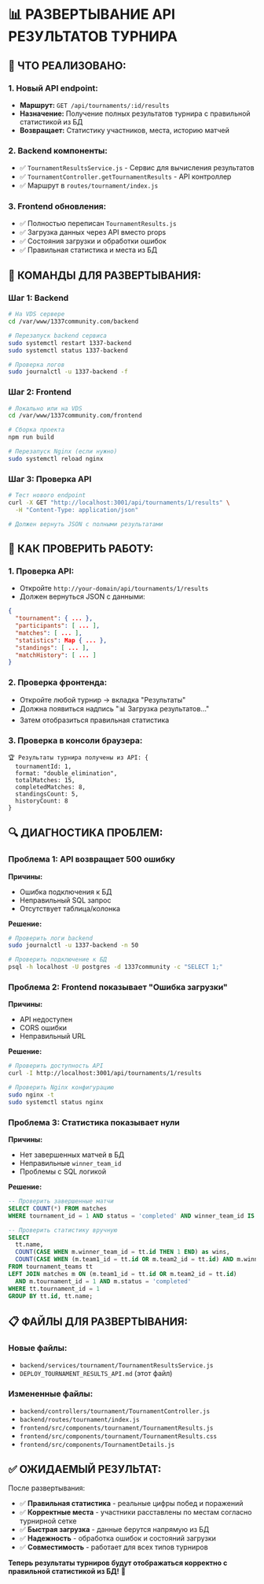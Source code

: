 # 📊 РАЗВЕРТЫВАНИЕ API РЕЗУЛЬТАТОВ ТУРНИРА

## 🔧 **ЧТО РЕАЛИЗОВАНО:**

### **1. Новый API endpoint:**
- **Маршрут:** `GET /api/tournaments/:id/results`
- **Назначение:** Получение полных результатов турнира с правильной статистикой из БД
- **Возвращает:** Статистику участников, места, историю матчей

### **2. Backend компоненты:**
- ✅ `TournamentResultsService.js` - Сервис для вычисления результатов
- ✅ `TournamentController.getTournamentResults` - API контроллер
- ✅ Маршрут в `routes/tournament/index.js`

### **3. Frontend обновления:**
- ✅ Полностью переписан `TournamentResults.js` 
- ✅ Загрузка данных через API вместо props
- ✅ Состояния загрузки и обработки ошибок
- ✅ Правильная статистика и места из БД

## 🚀 **КОМАНДЫ ДЛЯ РАЗВЕРТЫВАНИЯ:**

### **Шаг 1: Backend**
```bash
# На VDS сервере
cd /var/www/1337community.com/backend

# Перезапуск backend сервиса
sudo systemctl restart 1337-backend
sudo systemctl status 1337-backend

# Проверка логов
sudo journalctl -u 1337-backend -f
```

### **Шаг 2: Frontend**
```bash
# Локально или на VDS
cd /var/www/1337community.com/frontend

# Сборка проекта
npm run build

# Перезапуск Nginx (если нужно)
sudo systemctl reload nginx
```

### **Шаг 3: Проверка API**
```bash
# Тест нового endpoint
curl -X GET "http://localhost:3001/api/tournaments/1/results" \
  -H "Content-Type: application/json"

# Должен вернуть JSON с полными результатами
```

## 🧪 **КАК ПРОВЕРИТЬ РАБОТУ:**

### **1. Проверка API:**
- Откройте `http://your-domain/api/tournaments/1/results`
- Должен вернуться JSON с данными:
```json
{
  "tournament": { ... },
  "participants": [ ... ],
  "matches": [ ... ],
  "statistics": Map { ... },
  "standings": [ ... ],
  "matchHistory": [ ... ]
}
```

### **2. Проверка фронтенда:**
- Откройте любой турнир → вкладка "Результаты"
- Должна появиться надпись "📊 Загрузка результатов..."
- Затем отобразиться правильная статистика

### **3. Проверка в консоли браузера:**
```
🏆 Результаты турнира получены из API: {
  tournamentId: 1,
  format: "double_elimination",
  totalMatches: 15,
  completedMatches: 8,
  standingsCount: 5,
  historyCount: 8
}
```

## 🔍 **ДИАГНОСТИКА ПРОБЛЕМ:**

### **Проблема 1: API возвращает 500 ошибку**
**Причины:**
- Ошибка подключения к БД
- Неправильный SQL запрос
- Отсутствует таблица/колонка

**Решение:**
```bash
# Проверить логи backend
sudo journalctl -u 1337-backend -n 50

# Проверить подключение к БД
psql -h localhost -U postgres -d 1337community -c "SELECT 1;"
```

### **Проблема 2: Frontend показывает "Ошибка загрузки"**
**Причины:**
- API недоступен
- CORS ошибки
- Неправильный URL

**Решение:**
```bash
# Проверить доступность API
curl -I http://localhost:3001/api/tournaments/1/results

# Проверить Nginx конфигурацию
sudo nginx -t
sudo systemctl status nginx
```

### **Проблема 3: Статистика показывает нули**
**Причины:**
- Нет завершенных матчей в БД
- Неправильные `winner_team_id`
- Проблемы с SQL логикой

**Решение:**
```sql
-- Проверить завершенные матчи
SELECT COUNT(*) FROM matches 
WHERE tournament_id = 1 AND status = 'completed' AND winner_team_id IS NOT NULL;

-- Проверить статистику вручную
SELECT 
  tt.name,
  COUNT(CASE WHEN m.winner_team_id = tt.id THEN 1 END) as wins,
  COUNT(CASE WHEN (m.team1_id = tt.id OR m.team2_id = tt.id) AND m.winner_team_id != tt.id THEN 1 END) as losses
FROM tournament_teams tt
LEFT JOIN matches m ON (m.team1_id = tt.id OR m.team2_id = tt.id) 
  AND m.tournament_id = 1 AND m.status = 'completed'
WHERE tt.tournament_id = 1
GROUP BY tt.id, tt.name;
```

## 📋 **ФАЙЛЫ ДЛЯ РАЗВЕРТЫВАНИЯ:**

### **Новые файлы:**
- `backend/services/tournament/TournamentResultsService.js`
- `DEPLOY_TOURNAMENT_RESULTS_API.md` (этот файл)

### **Измененные файлы:**
- `backend/controllers/tournament/TournamentController.js`
- `backend/routes/tournament/index.js`
- `frontend/src/components/tournament/TournamentResults.js`
- `frontend/src/components/tournament/TournamentResults.css`
- `frontend/src/components/TournamentDetails.js`

## ✅ **ОЖИДАЕМЫЙ РЕЗУЛЬТАТ:**

После развертывания:
- ✅ **Правильная статистика** - реальные цифры побед и поражений
- ✅ **Корректные места** - участники расставлены по местам согласно турнирной сетке
- ✅ **Быстрая загрузка** - данные берутся напрямую из БД
- ✅ **Надежность** - обработка ошибок и состояний загрузки
- ✅ **Совместимость** - работает для всех типов турниров

**Теперь результаты турниров будут отображаться корректно с правильной статистикой из БД!** 🎉